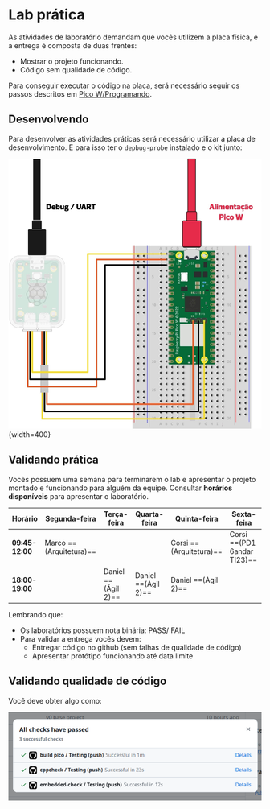 # Lab prática
<!--intro-start-->

As atividades de laboratório demandam que vocês utilizem a placa física, e a entrega é composta de duas frentes:

- Mostrar o projeto funcionando.
- Código sem qualidade de código.

Para conseguir executar o código na placa, será necessário seguir os passos descritos em [Pico W/Programando](/site/pico/pico-debugging).

## Desenvolvendo

Para desenvolver as atividades práticas será necessário utilizar a placa de desenvolvimento. E para isso ter o `depbug-probe` instalado e o kit junto:

![](/pico/imgs/pico-probe.png){width=400}

## Validando prática

Vocês possuem uma semana para terminarem o lab e apresentar o projeto montado e funcionando para alguém da equipe. Consultar **horários disponíveis** para apresentar o laboratório.


| Horário         | Segunda-feira           | Terça-feira         | Quarta-feira        | Quinta-feira            | Sexta-feira                 |
|-----------------|-------------------------|---------------------|---------------------|-------------------------|-----------------------------|
| **09:45-12:00** | Marco ==(Arquitetura)== |                     |                     | Corsi ==(Arquitetura)== | Corsi ==(PD1 6andar TI23)== |
| **18:00-19:00** |                         | Daniel ==(Ágil 2)== | Daniel ==(Ágil 2)== | Daniel ==(Ágil 2)==     |                             |


Lembrando que:

- Os laboratórios possuem nota binária: PASS/ FAIL
- Para validar a entrega vocês devem:
    - Entregar código no github (sem falhas de qualidade de código)
    - Apresentar protótipo funcionando até data limite

## Validando qualidade de código

Você deve obter algo como:

![](imgs/lab_pra_actions.png)
